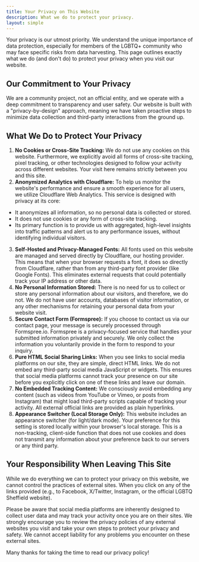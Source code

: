 ```yaml
---
title: Your Privacy on This Website
description: What we do to protect your privacy.
layout: simple
---
```


Your privacy is our utmost priority. We understand the unique importance of data protection, especially for members of the LGBTQ+ community who may face specific risks from data harvesting. This page outlines exactly what we do (and don't do) to protect your privacy when you visit our website.

## Our Commitment to Your Privacy

We are a community project, not an official entity, and we operate with a deep commitment to transparency and user safety. Our website is built with a "privacy-by-design" approach, meaning we have taken proactive steps to minimize data collection and third-party interactions from the ground up.

## What We Do to Protect Your Privacy

1. **No Cookies or Cross-Site Tracking:** We do not use any cookies on this website. Furthermore, we explicitly avoid all forms of cross-site tracking, pixel tracking, or other technologies designed to follow your activity across different websites. Your visit here remains strictly between you and this site.
2. **Anonymized Analytics with Cloudflare:** To help us monitor the website's performance and ensure a smooth experience for all users, we utilize Cloudflare Web Analytics. This service is designed with privacy at its core:
  - It anonymizes all information, so no personal data is collected or stored.
  - It does not use cookies or any form of cross-site tracking.
  - Its primary function is to provide us with aggregated, high-level insights into traffic patterns and alert us to any performance issues, without identifying individual visitors.
3. **Self-Hosted and Privacy-Managed Fonts:** All fonts used on this website are managed and served directly by Cloudflare, our hosting provider. This means that when your browser requests a font, it does so directly from Cloudflare, rather than from any third-party font provider (like Google Fonts). This eliminates external requests that could potentially track your IP address or other data.
4. **No Personal Information Stored:** There is no need for us to collect or store any personal information about our visitors, and therefore, we do not. We do not have user accounts, databases of visitor information, or any other mechanisms for retaining your personal data from your website visit.
5. **Secure Contact Form (Formspree):** If you choose to contact us via our contact page, your message is securely processed through Formspree.io. Formspree is a privacy-focused service that handles your submitted information privately and securely. We only collect the information you voluntarily provide in the form to respond to your inquiry.
6. **Pure HTML Social Sharing Links:** When you see links to social media platforms on our site, they are simple, direct HTML links. We do not embed any third-party social media JavaScript or widgets. This ensures that social media platforms cannot track your presence on our site before you explicitly click on one of these links and leave our domain.
7. **No Embedded Tracking Content:** We consciously avoid embedding any content (such as videos from YouTube or Vimeo, or posts from Instagram) that might load third-party scripts capable of tracking your activity. All external official links are provided as plain hyperlinks.
8. **Appearance Switcher (Local Storage Only):** This website includes an appearance switcher (for light/dark mode). Your preference for this setting is stored locally within your browser's local storage. This is a non-tracking, client-side function that does not use cookies and does not transmit any information about your preference back to our servers or any third party.

## Your Responsibility When Leaving This Site

While we do everything we can to protect your privacy on this website, we cannot control the practices of external sites. When you click on any of the links provided (e.g., to Facebook, X/Twitter, Instagram, or the official LGBTQ Sheffield website).

Please be aware that social media platforms are inherently designed to collect user data and may track your activity once you are on their sites. We strongly encourage you to review the privacy policies of any external websites you visit and take your own steps to protect your privacy and safety. We cannot accept liability for any problems you encounter on these external sites.

Many thanks for taking the time to read our privacy policy!